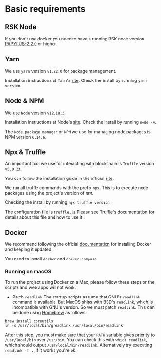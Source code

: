 # Basic requirements

## RSK Node

If you don't use docker you need to have a running RSK node version [PAPYRUS-2.2.0](https://github.com/rsksmart/rskj/releases) or higher.

## Yarn

We use `yarn` version `v1.22.0` for package management. 

Installation instructions at Yarn's [site](https://yarnpkg.com/getting-started/install). Check the install by running `yarn version`.

## Node & NPM

We use `Node` version `v12.18.3`.

Installation instructions at Node's [site](https://nodejs.org/en/). Check the install by running `node -v`.

The `Node package manager` or `NPM` we use for managing node packages is NPM version `6.14.6`.

## Npx & Truffle

An important tool we use for interacting with blockchain is `Truffle` version `v5.0.33`.

You can follow the installation guide in the official [site](https://www.trufflesuite.com/truffle).

We run all truffle commands with the prefix `npx`. This is to execute node packages using the project's version of `NPM`.

Checking the install by running `npx truffle version`

The configuration file is `truffle.js`.Please see Truffle's documentation  for details about this file and how to use it .

## Docker

We recommend following the official [documentation](https://docs.docker.com/get-docker/) for installing Docker and keeping it updated.

You need to install `docker` and `docker-compose`

### Running on macOS
To run the project using Docker on a Mac, please follow these steps or the scripts and web apps will not work. 

- Patch `readlink`
The startup scripts assume that GNU's `readlink` command is available. But MacOS ships with BSD's `readlink`, which is incompatible with GNU's version. So we must patch `readlink`. This can be done using [Homebrew](https://brew.sh/) as follows:

```
brew install coreutils
ln -s /usr/local/bin/greadlink /usr/local/bin/readlink
```

After this step, you must make sure that your `PATH` variable gives priority to `/usr/local/bin` over `/usr/bin`. You can check this with `which readlink`, which should output `/usr/local/bin/readlink`. Alternatively try executing `readlink -f .`, if it works you're ok.

